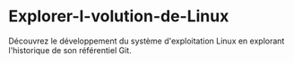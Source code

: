 # Explorer-l-volution-de-Linux
Découvrez le développement du système d'exploitation Linux en explorant l'historique de son référentiel Git.

